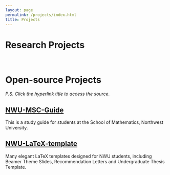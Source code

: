 ```yaml
---
layout: page
permalink: /projects/index.html
title: Projects
---
```


# Research Projects

 <br>

# Open-source Projects

*P.S. Click the hyperlink title to access the source.*

## [NWU-MSC-Guide](https://github.com/starryious/nwu-msc-guide)

This is a study guide for students at the School of Mathematics, Northwest University.

## [NWU-LaTeX-template](https://github.com/starryious/NWU-latex-template)

Many elegant LaTeX templates designed for NWU students, including Beamer Theme Slides, Recommendation Letters and Undergraduate Thesis Template.
